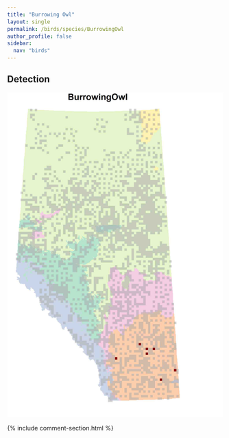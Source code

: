 ```yaml
---
title: "Burrowing Owl"
layout: single
permalink: /birds/species/BurrowingOwl
author_profile: false
sidebar:
  nav: "birds"
---
```


<h2>Detection</h2>

![](/assets/images/birds/BurrowingOwl/det.jpg)

{% include comment-section.html %}
